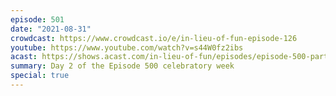 ```yaml
---
episode: 501
date: "2021-08-31"
crowdcast: https://www.crowdcast.io/e/in-lieu-of-fun-episode-126
youtube: https://www.youtube.com/watch?v=s44W0fz2ibs
acast: https://shows.acast.com/in-lieu-of-fun/episodes/episode-500-part-ii-preet-bharara
summary: Day 2 of the Episode 500 celebratory week
special: true
---
```

